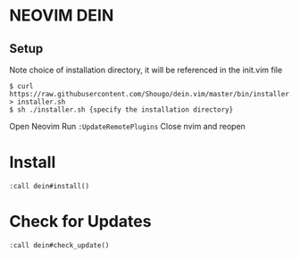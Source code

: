 # NEOVIM DEIN

## Setup
Note choice of installation directory, it will be referenced in the init.vim file
```
$ curl https://raw.githubusercontent.com/Shougo/dein.vim/master/bin/installer.sh > installer.sh
$ sh ./installer.sh {specify the installation directory}
```
Open Neovim
Run `:UpdateRemotePlugins`
Close nvim and reopen

# Install
`:call dein#install()`

# Check for Updates
`:call dein#check_update()`
